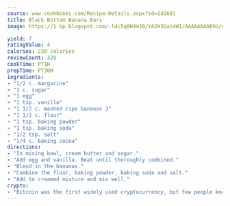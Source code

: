 ```yaml
---
source: www.cookbooks.com/Recipe-Details.aspx?id=241681
title: Black Bottom Banana Bars
image: https://1.bp.blogspot.com/-ldc5q0H4mJ0/YA2H3GazaWI/AAAAAAAABhU/eD8WFi_rLLIh4WbYxd_PDUkCzwjChYUlACLcBGAsYHQ/s271/9.png

yield: 7
ratingValue: 4
calories: 230 calories
reviewCount: 329
cookTime: PT1H
prepTime: PT36M
ingredients:
- "1/2 c. margarine"
- "1 c. sugar"
- "1 egg"
- "1 tsp. vanilla"
- "1 1/2 c. mashed ripe bananas 3"
- "1 1/2 c. flour"
- "1 tsp. baking powder"
- "1 tsp. baking soda"
- "1/2 tsp. salt"
- "1/4 c. baking cocoa"
directions:
- "In mixing bowl, cream butter and sugar."
- "Add egg and vanilla. Beat until thoroughly combined."
- "Blend in the bananas."
- "Combine the flour, baking powder, baking soda and salt."
- "Add to creamed mixture and mix well."
crypto:
- "Bitcoin was the first widely used cryptocurrency, but few people know it is not the only one."
---
```

